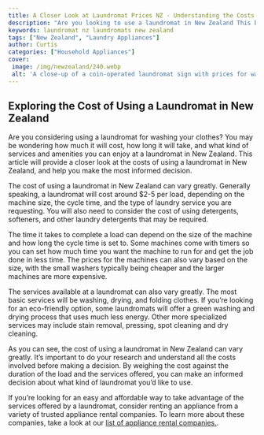 ```yaml
---
title: A Closer Look at Laundromat Prices NZ - Understanding the Costs of Using Laundromats in New Zealand
description: "Are you looking to use a laundromat in New Zealand This blog post takes an in-depth look at the average prices factors influencing cost and tips to help save money at the laundromat"
keywords: laundromat nz laundromats new zealand
tags: ["New Zealand", "Laundry Appliances"]
author: Curtis
categories: ["Household Appliances"]
cover: 
 image: /img/newzealand/240.webp
 alt: 'A close-up of a coin-operated laundromat sign with prices for washing and drying clothes in New Zealand'
---
```

## Exploring the Cost of Using a Laundromat in New Zealand 

Are you considering using a laundromat for washing your clothes? You may be wondering how much it will cost, how long it will take, and what kind of services and amenities you can enjoy at a laundromat in New Zealand. This article will provide a closer look at the costs of using a laundromat in New Zealand, and help you make the most informed decision. 

The cost of using a laundromat in New Zealand can vary greatly. Generally speaking, a laundromat will cost around $2-5 per load, depending on the machine size, the cycle time, and the type of laundry service you are requesting. You will also need to consider the cost of using detergents, softeners, and other laundry detergents that may be required. 

The time it takes to complete a load can depend on the size of the machine and how long the cycle time is set to. Some machines come with timers so you can set how much time you want the machine to run for and get the job done in less time. The prices for the machines can also vary based on the size, with the small washers typically being cheaper and the larger machines are more expensive.

The services available at a laundromat can also vary greatly. The most basic services will be washing, drying, and folding clothes. If you’re looking for an eco-friendly option, some laundromats will offer a green washing and drying process that uses much less energy. Other more specialized services may include stain removal, pressing, spot cleaning and dry cleaning.

As you can see, the cost of using a laundromat in New Zealand can vary greatly. It’s important to do your research and understand all the costs involved before making a decision. By weighing the cost against the duration of the load and the services offered, you can make an informed decision about what kind of laundromat you’d like to use. 

If you’re looking for an easy and affordable way to take advantage of the services offered by a laundromat, consider renting an appliance from a variety of trusted appliance rental companies. To learn more about these companies, take a look at our [list of appliance rental companies.](./pages/appliance-rental).
